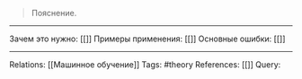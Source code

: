 
> Пояснение. 

___
Зачем это нужно: [[]] 
Примеры применения: [[]] 
Основные ошибки: [[]]
___
Relations: [[Машинное обучение]] 
Tags: #theory 
References: [[]]
Query: 